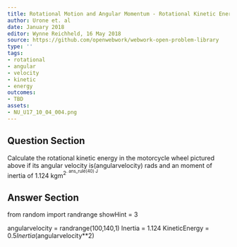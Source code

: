 ```yaml
---
title: Rotational Motion and Angular Momentum - Rotational Kinetic Energy
author: Urone et. al
date: January 2018
editor: Wynne Reichheld, 16 May 2018
source: https://github.com/openwebwork/webwork-open-problem-library
type: ''
tags:
- rotational
- angular
- velocity
- kinetic
- energy
outcomes:
- TBD
assets:
- NU_U17_10_04_004.png
---
```


## Question Section 

Calculate the rotational kinetic energy in the motorcycle wheel pictured above if its angular velocity is(angularvelocity) rads and an moment of inertia of 1.124 kgm<sup>2<sup>.
ans_rule(40) J


## Answer Section

from random import randrange
showHint = 3

angularvelocity = randrange(100,140,1)
Inertia = 1.124
KineticEnergy = 0.5*Inertia*(angularvelocity**2)